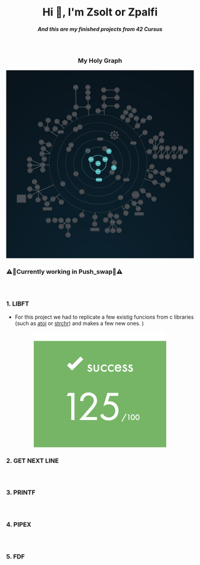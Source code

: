 <h1 align="center">Hi 👋, I'm Zsolt or Zpalfi</h1>
<h5 align="center">And this are my finished projects from 42 Cursus</h5>
<h3>&nbsp;</h3>
<h3 align="center">My Holy Graph</h3>

![Holy Graph](https://github.com/Zsolt42/42_Cursus_zpalfi/blob/main/Addings/holy_graph.png)

<h3>⚠️👷Currently working in Push_swap👷⚠️</h3>
<h3>&nbsp;</h3>
<h3 align="left" href="https://github.com/Zsolt42/42_Cursus_zpalfi/tree/main/Libft">1. LIBFT</h3>

- For this project we had to replicate a few existig funcions from c libraries (such as [atoi](https://www.tutorialspoint.com/c_standard_library/c_function_atoi.htm) or [strchr](https://www.tutorialspoint.com/c_standard_library/c_function_strchr.htm)) and makes a few new ones.
)

<p align="center"><a><img src="https://github.com/Zsolt42/42_Cursus_zpalfi/blob/main/Addings/Libft_mark_2.png"></a></p>
<h3 align="left">2. GET NEXT LINE</h3>
<h3>&nbsp;</h3>
<h3 align="left">3. PRINTF</h3>
<h3>&nbsp;</h3>
<h3 align="left">4. PIPEX</h3>
<h3>&nbsp;</h3>
<h3 align="left">5. FDF</h3>

